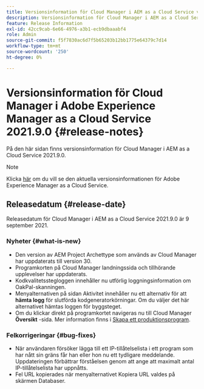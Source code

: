 ```yaml
---
title: Versionsinformation för Cloud Manager i AEM as a Cloud Service version 2021.9.0
description: Versionsinformation för Cloud Manager i AEM as a Cloud Service version 2021.9.0
feature: Release Information
exl-id: 42cc9cab-6e66-4976-a3b1-ecb9dbaaabf4
role: Admin
source-git-commit: f5f7830ac6d7f5b65203b12bb1775e64379c7d14
workflow-type: tm+mt
source-wordcount: '250'
ht-degree: 0%

---
```


# Versionsinformation för Cloud Manager i Adobe Experience Manager as a Cloud Service 2021.9.0 {#release-notes}

På den här sidan finns versionsinformation för Cloud Manager i AEM as a Cloud Service 2021.9.0.

>[!NOTE]
>Klicka [här](https://experienceleague.adobe.com/en/docs/experience-manager-cloud-service/content/release-notes/release-notes/release-notes-current) om du vill se den aktuella versionsinformationen för Adobe Experience Manager as a Cloud Service.

## Releasedatum {#release-date}

Releasedatum för Cloud Manager i AEM as a Cloud Service 2021.9.0 är 9 september 2021.

### Nyheter {#what-is-new}

* Den version av AEM Project Archettype som används av Cloud Manager har uppdaterats till version 30.
* Programkorten på Cloud Manager landningssida och tillhörande upplevelser har uppdaterats.
* Kodkvalitetsstegloggen innehåller nu utförlig loggningsinformation om OakPal-skanningen.
* Menyalternativen på sidan Aktivitet innehåller nu ett alternativ för att **hämta logg** för slutförda kodgeneratorkörningar. Om du väljer det här alternativet hämtas loggen för byggsteget.
* Om du klickar direkt på programkortet navigeras nu till Cloud Manager **Översikt** -sida. Mer information finns i [Skapa ett produktionsprogram](https://experienceleague.adobe.com/en/docs/experience-manager-cloud-service/content/implementing/using-cloud-manager/programs/creating-production-programs).

### Felkorrigeringar {#bug-fixes}

* När användaren försöker lägga till ett IP-tillåtelselista i ett program som har nått sin gräns får han eller hon nu ett tydligare meddelande. Uppdateringen förbättrar förståelsen genom att ange att maximalt antal IP-tillåtelselista har uppnåtts.
* Fel URL kopierades när menyalternativet Kopiera URL valdes på skärmen Databaser.


